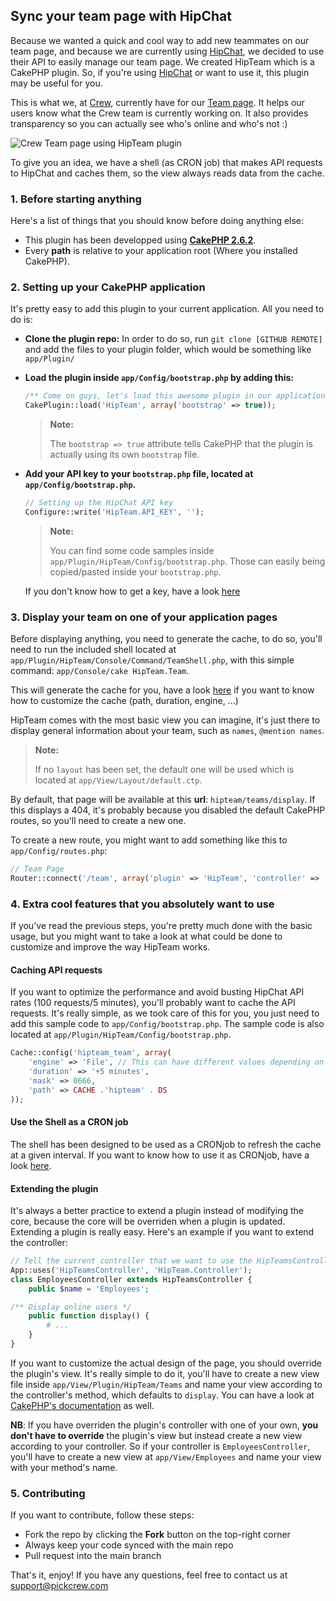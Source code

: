 ## Sync your team page with HipChat ##
Because we wanted a quick and cool way to add new teammates on our team page, and because we are currently using [HipChat][hipchat_link], we decided to use their API to easily manage our team page. We created HipTeam which is a CakePHP plugin. So, if you're using [HipChat][hipchat_link] or want to use it, this plugin may be useful for you.

This is what we, at [Crew][crew_link], currently have for our [Team page][crew_team_link]. It helps our users know what the Crew team is currently working on. It also provides transparency so you can actually see who's online and who's not :)

![Crew Team page using HipTeam plugin](https://s3.amazonaws.com/uploads.hipchat.com/68355/1212917/oK4a2IApxgL7S80/screencapture-pickcrew-com-team.jpg "Crew Team page")

To give you an idea, we have a shell (as CRON job) that makes API requests to HipChat and caches them, so the view always reads data from the cache.


### 1. Before starting anything ###
Here's a list of things that you should know before doing anything else:

- This plugin has been developped using **[CakePHP 2.6.2][cakephp_version]**.
- Every **path** is relative to your application root (Where you installed CakePHP).

### 2. Setting up your CakePHP application ###
It's pretty easy to add this plugin to your current application. All you need to do is:

- **Clone the plugin repo:**
	In order to do so, run `git clone [GITHUB REMOTE]` and add the files to your plugin folder, which would be something like `app/Plugin/`

-  **Load the plugin inside `app/Config/bootstrap.php` by adding this:**

	```php
	/** Come on guys, let's load this awesome plugin in our application */
	CakePlugin::load('HipTeam', array('bootstrap' => true));
	```

	> **Note:**
	>
	> The `bootstrap => true` attribute tells CakePHP that the plugin is actually using its own `bootstrap` file.

-  **Add your API key to your `bootstrap.php` file, located at `app/Config/bootstrap.php`.**

	```php
	// Setting up the HipChat API key
	Configure::write('HipTeam.API_KEY', '');
	```

	> **Note:**
	>
	> You can find some code samples inside `app/Plugin/HipTeam/Config/bootstrap.php`. Those can easily being copied/pasted inside your `bootstrap.php`.

	If you don't know how to get a key, have a look [here][hipchat_api]

### 3. Display your team on one of your application pages ###
Before displaying anything, you need to generate the cache, to do so, you'll need to run the included shell located at `app/Plugin/HipTeam/Console/Command/TeamShell.php`, with this simple command: `app/Console/cake HipTeam.Team`.

This will generate the cache for you, have a look [here][custom_cache] if you want to know how to customize the cache (path, duration, engine, ...)

HipTeam comes with the most basic view you can imagine, it's just there to display general information about your team, such as `names`, `@mention names`.

> **Note:**
>
> If no `layout` has been set, the default one will be used which is located at `app/View/Layout/default.ctp`.

By default, that page will be available at this **url**: `hipteam/teams/display`. If this displays a 404, it's probably because you disabled the default CakePHP routes, so you'll need to create a new one.

To create a new route, you might want to add something like this to `app/Config/routes.php`:

```php
// Team Page
Router::connect('/team', array('plugin' => 'HipTeam', 'controller' => 'teams', 'action' => 'display'));
```

### 4. Extra cool features that you absolutely want to use ###
If you've read the previous steps, you're pretty much done with the basic usage, but you might want to take a look at what could be done to customize and improve the way HipTeam works.

#### Caching API requests ####
If you want to optimize the performance and avoid busting HipChat API rates (100 requests/5 minutes), you'll probably want to cache the API requests. It's really simple, as we took care of this for you, you just need to add this sample code to `app/Config/bootstrap.php`. The sample code is also located at `app/Plugin/HipTeam/Config/bootstrap.php`.

```php
Cache::config('hipteam_team', array(
	'engine' => 'File', // This can have different values depending on how you want to cache datas
	'duration' => '+5 minutes',
	'mask' => 0666,
	'path' => CACHE .'hipteam' . DS
));
```

#### Use the Shell as a CRON job ####
The shell has been designed to be used as a CRONjob to refresh the cache at a given interval. If you want to know how to use it as CRONjob, have a look [here][cakephp_cronjob].

#### Extending the plugin ####
It's always a better practice to extend a plugin instead of modifying the core, because the core will be overriden when a plugin is updated. Extending a plugin is really easy. Here's an example if you want to extend the controller:

```php
// Tell the current controller that we want to use the HipTeamsController from the HipTeam plugin
App::uses('HipTeamsController', 'HipTeam.Controller');
class EmployeesController extends HipTeamsController {
	public $name = 'Employees';

/** Display online users */
	public function display() {
		# ...
	}
}
```

If you want to customize the actual design of the page, you should override the plugin's view. It's really simple to do it, you'll have to create a new view file inside `app/View/Plugin/HipTeam/Teams` and name your view according to the controller's method, which defaults to `display`. You can have a look at [CakePHP's documentation][cakephp_book_plugin] as well.

**NB**: If you have overriden the plugin's controller with one of your own, **you don't have to override** the plugin's view but instead create a new view according to your controller. So if your controller is `EmployeesController`, you'll have to create a new view at `app/View/Employees` and name your view with your method's name.


### 5. Contributing ###
If you want to contribute, follow these steps:

- Fork the repo by clicking the **Fork** button on the top-right corner
- Always keep your code synced with the main repo
- Pull request into the main branch

That's it, enjoy! If you have any questions, feel free to contact us at [support@pickcrew.com](mailto:support@pickcrew.com?Subject=About%20the%20HipTeam%plugin)

[crew_link]: https://pickcrew.com
[crew_team_link]: https://pickcrew.com/team
[hipchat_link]: https://www.hipchat.com
[hipchat_api]: https://www.hipchat.com/docs/apiv2
[hipchat_api_user]: https://www.hipchat.com/docs/apiv2/method/view_user
[cakephp_book]: http://book.cakephp.org/2.0/en/plugins/how-to-use-plugins.html#plugin-configuration
[cakephp_version]: http://cakephp.org/changelogs/2.6.2
[cakephp_book_plugin]: http://book.cakephp.org/2.0/en/plugins/how-to-create-plugins.html#overriding-plugin-views-from-inside-your-application
[custom_cache]: #caching-api-requests
[cakephp_cronjob]: http://book.cakephp.org/2.0/en/console-and-shells/cron-jobs.html
